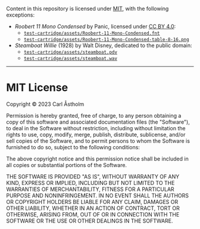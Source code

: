 Content in this repository is licensed under [MIT](#mit-license), with the following exceptions:

- *Roobert 11 Mono Condensed* by Panic, licensed under [CC BY 4.0](https://creativecommons.org/licenses/by/4.0/):
  - [`test-cartridge/assets/Roobert-11-Mono-Condensed.fnt`](test-cartridge/assets/Roobert-11-Mono-Condensed.fnt)
  - [`test-cartridge/assets/Roobert-11-Mono-Condensed-table-8-16.png`](test-cartridge/assets/Roobert-11-Mono-Condensed-table-8-16.png)
- *Steamboat Willie* (1928) by Walt Disney, dedicated to the public domain:
  - [`test-cartridge/assets/steamboat.pdv`](test-cartridge/assets/steamboat.pdv)
  - [`test-cartridge/assets/steamboat.wav`](test-cartridge/assets/steamboat.wav)

---

# MIT License

Copyright © 2023 Carl Åstholm

Permission is hereby granted, free of charge, to any person obtaining a copy of this software and associated
documentation files (the "Software"), to deal in the Software without restriction, including without limitation the
rights to use, copy, modify, merge, publish, distribute, sublicense, and/or sell copies of the Software, and to permit
persons to whom the Software is furnished to do so, subject to the following conditions:

The above copyright notice and this permission notice shall be included in all copies or substantial portions of
the Software.

THE SOFTWARE IS PROVIDED "AS IS", WITHOUT WARRANTY OF ANY KIND, EXPRESS OR IMPLIED, INCLUDING BUT NOT LIMITED TO THE
WARRANTIES OF MERCHANTABILITY, FITNESS FOR A PARTICULAR PURPOSE AND NONINFRINGEMENT. IN NO EVENT SHALL THE AUTHORS OR
COPYRIGHT HOLDERS BE LIABLE FOR ANY CLAIM, DAMAGES OR OTHER LIABILITY, WHETHER IN AN ACTION OF CONTRACT, TORT OR
OTHERWISE, ARISING FROM, OUT OF OR IN CONNECTION WITH THE SOFTWARE OR THE USE OR OTHER DEALINGS IN THE SOFTWARE.
